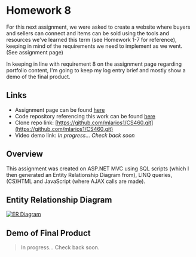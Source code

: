 # Homework 8

For this next assignment, we were asked to create a website where buyers and sellers can connect and items can be sold using the tools and resources we've learned this term (see Homework 1-7 for reference), keeping in mind of the requirements we need to implement as we went. (See assignment page)

In keeping in line with requirement 8 on the assignment page regarding portfolio content, I'm going to keep my log entry brief and mostly show a demo of the final product.

## Links

* Assignment page can be found [here](http://www.wou.edu/~morses/classes/cs46x/assignments/HW8_1819.html)
* Code repository referencing this work can be found [here](https://github.com/mlarios1/CS460/tree/master/hw8)
* Clone repo link: [https://github.com/mlarios1/CS460.git](https://github.com/mlarios1/CS460.git)
* Video demo link: _In progress... Check back soon_

## Overview

This assignment was created on ASP.NET MVC using SQL scripts (which I then generated an Entity Relationship Diagram from), LINQ queries, (CS)HTML and JavaScript (where AJAX calls are made).

## Entity Relationship Diagram

[![ER Diagram](https://mlarios1.github.io/mlarios1.github.io/CS460/HW8/ERDiagram.PNG)](https://mlarios1.github.io/mlarios1.github.io/CS460/HW8/ERDiagram.PNG)

## Demo of Final Product

> In progress... Check back soon.
